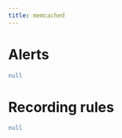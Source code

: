 ```yaml
---
title: memcached
---
```


# Alerts

[embedmd]:# (../../../manifests/memcached/alerts.yaml yaml)
```yaml
null
```

# Recording rules

[embedmd]:# (../../../manifests/memcached/rules.yaml yaml)
```yaml
null
```

